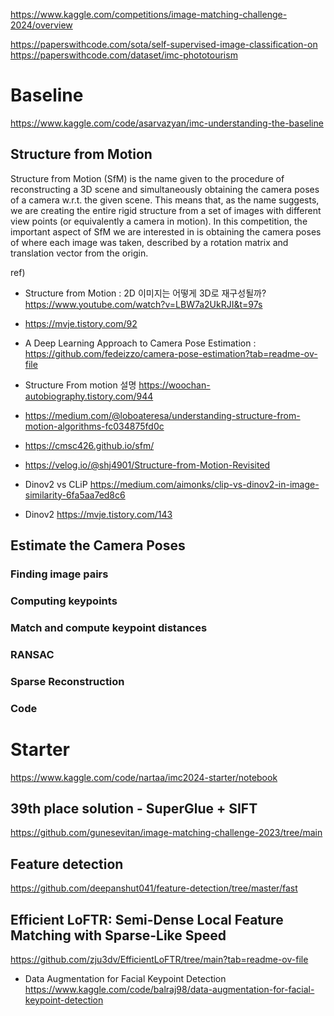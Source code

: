 https://www.kaggle.com/competitions/image-matching-challenge-2024/overview  

https://paperswithcode.com/sota/self-supervised-image-classification-on  
https://paperswithcode.com/dataset/imc-phototourism

# Baseline
https://www.kaggle.com/code/asarvazyan/imc-understanding-the-baseline

## Structure from Motion
Structure from Motion (SfM) is the name given to the procedure of reconstructing a 3D scene and simultaneously obtaining the camera poses of a camera w.r.t. the given scene. This means that, as the name suggests, we are creating the entire rigid structure from a set of images with different view points (or equivalently a camera in motion).
In this competition, the important aspect of SfM we are interested in is obtaining the camera poses of where each image was taken, described by a rotation matrix and translation vector from the origin.

ref)
- Structure from Motion : 2D 이미지는 어떻게 3D로 재구성될까? https://www.youtube.com/watch?v=LBW7a2UkRJI&t=97s
- https://mvje.tistory.com/92  
- A Deep Learning Approach to Camera Pose Estimation : https://github.com/fedeizzo/camera-pose-estimation?tab=readme-ov-file
- Structure From motion 설명 https://woochan-autobiography.tistory.com/944
- https://medium.com/@loboateresa/understanding-structure-from-motion-algorithms-fc034875fd0c
- https://cmsc426.github.io/sfm/
- https://velog.io/@shj4901/Structure-from-Motion-Revisited

- Dinov2 vs CLiP https://medium.com/aimonks/clip-vs-dinov2-in-image-similarity-6fa5aa7ed8c6
- Dinov2 https://mvje.tistory.com/143

## Estimate the Camera Poses

### Finding image pairs

### Computing keypoints

### Match and compute keypoint distances

### RANSAC

### Sparse Reconstruction

### Code

# Starter
https://www.kaggle.com/code/nartaa/imc2024-starter/notebook

## 39th place solution - SuperGlue + SIFT
https://github.com/gunesevitan/image-matching-challenge-2023/tree/main

## Feature detection
https://github.com/deepanshut041/feature-detection/tree/master/fast

## Efficient LoFTR: Semi-Dense Local Feature Matching with Sparse-Like Speed
https://github.com/zju3dv/EfficientLoFTR/tree/main?tab=readme-ov-file

- Data Augmentation for Facial Keypoint Detection https://www.kaggle.com/code/balraj98/data-augmentation-for-facial-keypoint-detection
